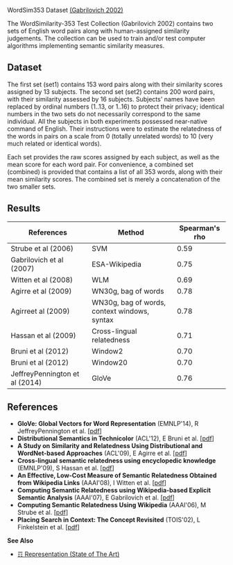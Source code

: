 WordSim353 Dataset [(Gabrilovich 2002)](http://www.cs.technion.ac.il/~gabr/resources/data/wordsim353/)

The WordSimilarity-353 Test Collection (Gabrilovich 2002) contains two sets of English word pairs along with human-assigned similarity judgements. The collection can be used to train and/or test computer algorithms implementing semantic similarity measures.

## Dataset

The first set (set1) contains 153 word pairs along with their similarity scores assigned by 13 subjects. The second set (set2) contains 200 word pairs, with their similarity assessed by 16 subjects. Subjects' names have been replaced by ordinal numbers (1..13, or 1..16) to protect their privacy; identical numbers in the two sets do not necessarily correspond to the same individual.
All the subjects in both experiments possessed near-native command of English. Their instructions were to estimate the relatedness of the words in pairs on a scale from 0 (totally unrelated words) to 10 (very much related or identical words).

Each set provides the raw scores assigned by each subject, as well as the mean score for each word pair. For convenience, a combined set (combined) is provided that contains a list of all 353 words, along with their mean similarity scores. The combined set is merely a concatenation of the two smaller sets.

## Results

| References                     | Method                                       | Spearman's rho |
|--------------------------------|----------------------------------------------|----------------|
| Strube et al (2006)            | SVM                                          | 0.59           |
| Gabrilovich et al (2007)       | ESA-Wikipedia                                | 0.75           |
| Witten et al (2008)            | WLM                                          | 0.69           |
| Agirre et al (2009)            | WN30g, bag of words                          | 0.78           |
| Agirreet al (2009)             | WN30g, bag of words, context windows, syntax | 0.78           |
| Hassan et al (2009)            | Cross-lingual relatedness                    | 0.71           |
| Bruni et al (2012)             | Window2                                      | 0.70           |
| Bruni et al (2012)             | Window20                                     | 0.70           |
| JeffreyPennington et al (2014) | GloVe                                        | 0.76           |


## References 

* **GloVe: Global Vectors for Word Representation** (EMNLP'14), R JeffreyPennington et al. [[pdf](http://www.aclweb.org/anthology/D14-1162)]
* **Distributional Semantics in Technicolor** (ACL'12),  E Bruni et al. [[pdf](http://delivery.acm.org/10.1145/2400000/2390544/p136-bruni.pdf?ip=42.112.226.196&id=2390544&acc=OPEN&key=4D4702B0C3E38B35%2E4D4702B0C3E38B35%2E4D4702B0C3E38B35%2E6D218144511F3437&CFID=1009032446&CFTOKEN=24870960&__acm__=1511451235_741e35323a1efb2291c0fbec6a32c583)]
* **A Study on Similarity and Relatedness Using Distributional and WordNet-based Approaches** (ACL'09), E Agirre et al. [[pdf](http://delivery.acm.org/10.1145/1630000/1620758/p19-agirre.pdf?ip=42.112.226.196&id=1620758&acc=OPEN&key=4D4702B0C3E38B35%2E4D4702B0C3E38B35%2E4D4702B0C3E38B35%2E6D218144511F3437&CFID=1009032446&CFTOKEN=24870960&__acm__=1511449973_9a0659b0419093f932a18b2dd7a3b3b2)]
* **Cross-lingual semantic relatedness using encyclopedic knowledge** (EMNLP'09), S Hassan et al. [[pdf](http://delivery.acm.org/10.1145/1700000/1699665/p1192-hassan.pdf?ip=42.112.226.196&id=1699665&acc=OPEN&key=4D4702B0C3E38B35%2E4D4702B0C3E38B35%2E4D4702B0C3E38B35%2E6D218144511F3437&CFID=1009032446&CFTOKEN=24870960&__acm__=1511450594_7b64f74dca366da8642eb5316ec5ec0e)]
* **An Effective, Low-Cost Measure of Semantic Relatedness Obtained from Wikipedia Links** (AAAI'08), I Witten et al. [[pdf](http://www.aaai.org/Papers/Workshops/2008/WS-08-15/WS08-15-005.pdf)]
* **Computing Semantic Relatedness using Wikipedia-based Explicit Semantic Analysis** (AAAI'07), E Gabrilovich et al. [[pdf](http://www.aaai.org/Papers/IJCAI/2007/IJCAI07-259.pdf)]
* **Computing Semantic Relatedness Using Wikipedia** (AAAI'06), M Strube et al. [[pdf](http://www.aaai.org/Papers/AAAI/2006/AAAI06-223.pdf)]
* **Placing Search in Context: The Concept Revisited** (TOIS'02), L Finkelstein et al. [[pdf](http://citeseerx.ist.psu.edu/viewdoc/download?doi=10.1.1.29.1912&rep=rep1&type=pdf)]

**See Also**

* [☶ Representation (State of The Art)](https://github.com/magizbox/underthesea/wiki/English-NLP-SOTA#representation)